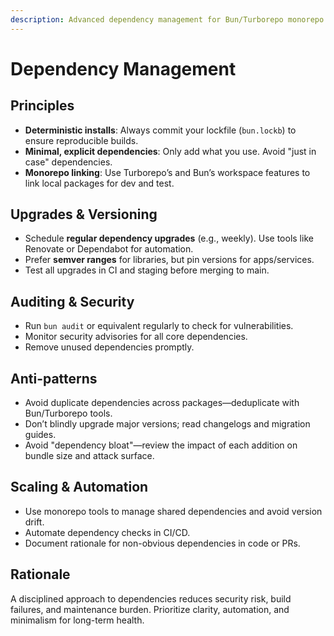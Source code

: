 ```yaml
---
description: Advanced dependency management for Bun/Turborepo monorepo: security, upgrades, linking, and scaling.
---
```


# Dependency Management

## Principles
- **Deterministic installs**: Always commit your lockfile (`bun.lockb`) to ensure reproducible builds.
- **Minimal, explicit dependencies**: Only add what you use. Avoid "just in case" dependencies.
- **Monorepo linking**: Use Turborepo’s and Bun’s workspace features to link local packages for dev and test.

## Upgrades & Versioning
- Schedule **regular dependency upgrades** (e.g., weekly). Use tools like Renovate or Dependabot for automation.
- Prefer **semver ranges** for libraries, but pin versions for apps/services.
- Test all upgrades in CI and staging before merging to main.

## Auditing & Security
- Run `bun audit` or equivalent regularly to check for vulnerabilities.
- Monitor security advisories for all core dependencies.
- Remove unused dependencies promptly.

## Anti-patterns
- Avoid duplicate dependencies across packages—deduplicate with Bun/Turborepo tools.
- Don’t blindly upgrade major versions; read changelogs and migration guides.
- Avoid "dependency bloat"—review the impact of each addition on bundle size and attack surface.

## Scaling & Automation
- Use monorepo tools to manage shared dependencies and avoid version drift.
- Automate dependency checks in CI/CD.
- Document rationale for non-obvious dependencies in code or PRs.

## Rationale
A disciplined approach to dependencies reduces security risk, build failures, and maintenance burden. Prioritize clarity, automation, and minimalism for long-term health.
